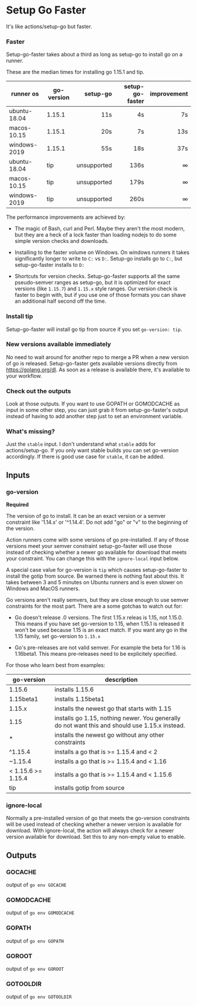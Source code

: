 # Setup Go Faster

It's like actions/setup-go but faster.

### Faster

Setup-go-faster takes about a third as long as setup-go to install go on a runner.

These are the median times for installing go 1.15.1 and tip.

| runner os    | go-version |    setup-go | setup-go-faster | improvement |
|--------------|------------|------------:|----------------:|------------:|
| ubuntu-18.04 | 1.15.1     |         11s |              4s |          7s |
| macos-10.15  | 1.15.1     |         20s |              7s |         13s |
| windows-2019 | 1.15.1     |         55s |             18s |         37s |
| ubuntu-18.04 | tip        | unsupported |            136s |           ∞ |
| macos-10.15  | tip        | unsupported |            179s |           ∞ |
| windows-2019 | tip        | unsupported |            260s |           ∞ |

The performance improvements are achieved by:

- The magic of Bash, curl and Perl. Maybe they aren't the most modern, but they are a heck of a lock faster than loading
  nodejs to do some simple version checks and downloads.

- Installing to the faster volume on Windows. On windows runners it takes significantly longer to write to `C:` vs
  `D:`. Setup-go installs go to `C:`, but setup-go-faster installs to `D:`

- Shortcuts for version checks. Setup-go-faster supports all the same pseudo-semver ranges as setup-go, but it is
  optimized for exact versions (like `1.15.7`) and `1.15.x` style ranges. Our version check is faster to begin with, but
  if you use one of those formats you can shave an additional half second off the time.

### Install tip

Setup-go-faster will install go tip from source if you set `go-version: tip`.

### New versions available immediately

No need to wait around for another repo to merge a PR when a new version of go is released. Setup-go-faster gets
available versions directly from https://golang.org/dl. As soon as a release is available there, it\'s available to your
workflow.

### Check out the outputs

Look at those outputs. If you want to use GOPATH or GOMODCACHE as input in some other step, you can just grab it from
setup-go-faster\'s output instead of having to add another step just to set an environment variable.

### What\'s missing?

Just the `stable` input. I don\'t understand what `stable` adds for actions/setup-go. If you only want stable builds you
can set go-version accordingly. If there is good use case for `stable`, it can be added.

## Inputs

### go-version

__Required__

The version of go to install. It can be an exact version or a semver constraint like '1.14.x' or '^1.14.4'.
Do not add "go" or "v" to the beginning of the version.

Action runners come with some versions of go pre-installed. If any of those versions meet your semver constraint
setup-go-faster will use those instead of checking whether a newer go available for download that meets your
constraint. You can change this with the `ignore-local` input below.

A special case value for go-version is `tip` which causes setup-go-faster to install the gotip from source. Be
warned there is nothing fast about this. It takes between 3 and 5 minutes on Ubuntu runners and is even slower
on Windows and MacOS runners.

Go versions aren't really semvers, but they are close enough to use semver constraints for the most part.
There are a some gotchas to watch out for:

- Go doesn't release .0 versions. The first 1.15.x releas is 1.15, not 1.15.0. This means if you have set
  go-version to 1.15, when 1.15.1 is released it won't be used because 1.15 is an exact match. If you want
  any go in the 1.15 family, set go-version to `1.15.x`

- Go's pre-releases are not valid semver. For example the beta for 1.16 is 1.16beta1. This means pre-releases
  need to be explicitely specified.

For those who learn best from examples:

| go-version         | description                                                                                    |
|--------------------|------------------------------------------------------------------------------------------------|
| 1.15.6             | installs 1.15.6                                                                                |
| 1.15beta1          | installs 1.15beta1                                                                             |
| 1.15.x             | installs the newest go that starts with 1.15                                                   |
| 1.15               | installs go 1.15, nothing newer. You generally do not want this and should use 1.15.x instead. |
| *                  | installs the newest go without any other constraints                                           |
| ^1.15.4            | installs a go that is >= 1.15.4 and < 2                                                        |
| ~1.15.4            | installs a go that is >= 1.15.4 and < 1.16                                                     |
| < 1.15.6 >= 1.15.4 | installs a go that is >= 1.15.4 and < 1.15.6                                                   |
| tip                | installs gotip  from source                                                                    |


### ignore-local

Normally a pre-installed version of go that meets the go-version constraints will be used instead
of checking whether a newer version is available for download. With ignore-local, the
action will always check for a newer version available for download. Set this to any non-empty value
to enable.


## Outputs

### GOCACHE

output of `go env GOCACHE`

### GOMODCACHE

output of `go env GOMODCACHE`

### GOPATH

output of `go env GOPATH`

### GOROOT

output of `go env GOROOT`

### GOTOOLDIR

output of `go env GOTOOLDIR`
